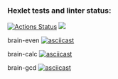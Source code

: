 ### Hexlet tests and linter status:
[![Actions Status](https://github.com/bubachita/frontend-project-44/workflows/hexlet-check/badge.svg)](https://github.com/bubachita/frontend-project-44/actions)
<a href="https://codeclimate.com/github/bubachita/frontend-project-44/maintainability"><img src="https://api.codeclimate.com/v1/badges/e8c05df49ee67f0463a4/maintainability" /></a>

brain-even
[![asciicast](https://asciinema.org/a/zFG1t54SsoJrJTPoq7Wwk229w.svg)](https://asciinema.org/a/zFG1t54SsoJrJTPoq7Wwk229w)

brain-calc
[![asciicast](https://asciinema.org/a/b98c8W6IUKNbWDxBqllIWa33f.svg)](https://asciinema.org/a/b98c8W6IUKNbWDxBqllIWa33f)

brain-gcd
[![asciicast](https://asciinema.org/a/O81fPfp4nlxDpyayxGBcXQYo0.svg)](https://asciinema.org/a/O81fPfp4nlxDpyayxGBcXQYo0)
